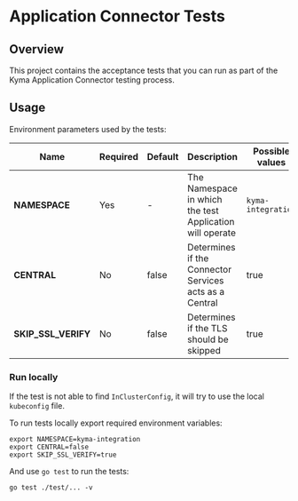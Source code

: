 # Application Connector Tests

## Overview

This project contains the acceptance tests that you can run as part of the Kyma Application Connector testing process.

## Usage

Environment parameters used by the tests:

| Name | Required | Default | Description | Possible values |
|------|----------|---------|-------------|-----------------|
| **NAMESPACE** | Yes | - | The Namespace in which the test Application will operate | `kyma-integration` |
| **CENTRAL** | No | false | Determines if the Connector Services acts as a Central | true | 
| **SKIP_SSL_VERIFY** | No | false | Determines if the TLS should be skipped | true | 


### Run locally

If the test is not able to find `InClusterConfig`, it will try to use the local `kubeconfig` file.

To run tests locally export required environment variables:
```
export NAMESPACE=kyma-integration
export CENTRAL=false
export SKIP_SSL_VERIFY=true
```
 
And use `go test` to run the tests:
```
go test ./test/... -v
```
